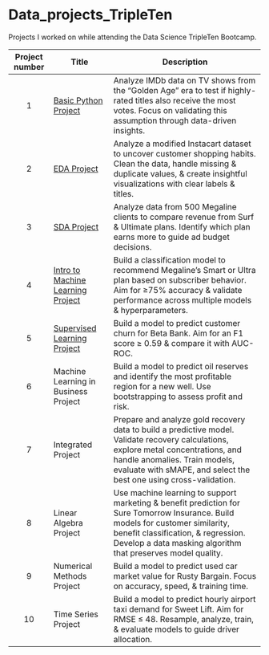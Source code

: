 # Data_projects_TripleTen
Projects I worked on while attending the Data Science TripleTen Bootcamp.


| Project number | Title | Description |
| :-----------: | ----------- |----------- |
| 1 | [Basic Python Project](Basic_Python_Project/README.md) | Analyze IMDb data on TV shows from the “Golden Age” era to test if highly-rated titles also receive the most votes. Focus on validating this assumption through data-driven insights. |
| 2 | [EDA Project](EDA_Project/README.md) | Analyze a modified Instacart dataset to uncover customer shopping habits. Clean the data, handle missing & duplicate values, & create insightful visualizations with clear labels & titles. |
| 3 | [SDA Project](SDA_Project/README.md) | Analyze data from 500 Megaline clients to compare revenue from Surf & Ultimate plans. Identify which plan earns more to guide ad budget decisions. |
| 4 | [Intro to Machine Learning Project](Intro_to_Machine_Learning_Project/README.md) | Build a classification model to recommend Megaline’s Smart or Ultra plan based on subscriber behavior. Aim for ≥75% accuracy & validate performance across multiple models & hyperparameters. |
| 5 | [Supervised Learning Project](Supervised_Learning_Project/README.md) | Build a model to predict customer churn for Beta Bank. Aim for an F1 score ≥ 0.59 & compare it with AUC-ROC. |
| 6 | Machine Learning in Business Project | Build a model to predict oil reserves and identify the most profitable region for a new well. Use bootstrapping to assess profit and risk. |
| 7 | Integrated Project | Prepare and analyze gold recovery data to build a predictive model. Validate recovery calculations, explore metal concentrations, and handle anomalies. Train models, evaluate with sMAPE, and select the best one using cross-validation. |
| 8 | Linear Algebra Project | Use machine learning to support marketing & benefit prediction for Sure Tomorrow Insurance. Build models for customer similarity, benefit classification, & regression. Develop a data masking algorithm that preserves model quality. |
| 9 | Numerical Methods Project | Build a model to predict used car market value for Rusty Bargain. Focus on accuracy, speed, & training time. |
| 10 | Time Series Project | Build a model to predict hourly airport taxi demand for Sweet Lift. Aim for RMSE ≤ 48. Resample, analyze, train, & evaluate models to guide driver allocation. |
